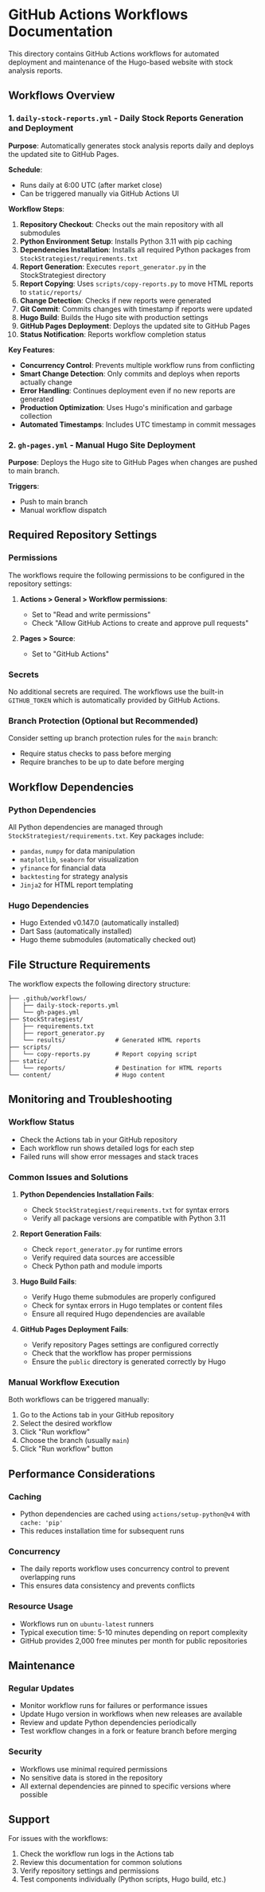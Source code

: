 # GitHub Actions Workflows Documentation

This directory contains GitHub Actions workflows for automated deployment and maintenance of the Hugo-based website with stock analysis reports.

## Workflows Overview

### 1. `daily-stock-reports.yml` - Daily Stock Reports Generation and Deployment

**Purpose**: Automatically generates stock analysis reports daily and deploys the updated site to GitHub Pages.

**Schedule**: 
- Runs daily at 6:00 UTC (after market close)
- Can be triggered manually via GitHub Actions UI

**Workflow Steps**:
1. **Repository Checkout**: Checks out the main repository with all submodules
2. **Python Environment Setup**: Installs Python 3.11 with pip caching
3. **Dependencies Installation**: Installs all required Python packages from `StockStrategiest/requirements.txt`
4. **Report Generation**: Executes `report_generator.py` in the StockStrategiest directory
5. **Report Copying**: Uses `scripts/copy-reports.py` to move HTML reports to `static/reports/`
6. **Change Detection**: Checks if new reports were generated
7. **Git Commit**: Commits changes with timestamp if reports were updated
8. **Hugo Build**: Builds the Hugo site with production settings
9. **GitHub Pages Deployment**: Deploys the updated site to GitHub Pages
10. **Status Notification**: Reports workflow completion status

**Key Features**:
- **Concurrency Control**: Prevents multiple workflow runs from conflicting
- **Smart Change Detection**: Only commits and deploys when reports actually change
- **Error Handling**: Continues deployment even if no new reports are generated
- **Production Optimization**: Uses Hugo's minification and garbage collection
- **Automated Timestamps**: Includes UTC timestamp in commit messages

### 2. `gh-pages.yml` - Manual Hugo Site Deployment

**Purpose**: Deploys the Hugo site to GitHub Pages when changes are pushed to main branch.

**Triggers**:
- Push to main branch
- Manual workflow dispatch

## Required Repository Settings

### Permissions
The workflows require the following permissions to be configured in the repository settings:

1. **Actions > General > Workflow permissions**:
   - Set to "Read and write permissions"
   - Check "Allow GitHub Actions to create and approve pull requests"

2. **Pages > Source**:
   - Set to "GitHub Actions"

### Secrets
No additional secrets are required. The workflows use the built-in `GITHUB_TOKEN` which is automatically provided by GitHub Actions.

### Branch Protection (Optional but Recommended)
Consider setting up branch protection rules for the `main` branch:
- Require status checks to pass before merging
- Require branches to be up to date before merging

## Workflow Dependencies

### Python Dependencies
All Python dependencies are managed through `StockStrategiest/requirements.txt`. Key packages include:
- `pandas`, `numpy` for data manipulation
- `matplotlib`, `seaborn` for visualization
- `yfinance` for financial data
- `backtesting` for strategy analysis
- `Jinja2` for HTML report templating

### Hugo Dependencies
- Hugo Extended v0.147.0 (automatically installed)
- Dart Sass (automatically installed)
- Hugo theme submodules (automatically checked out)

## File Structure Requirements

The workflow expects the following directory structure:

```
├── .github/workflows/
│   ├── daily-stock-reports.yml
│   └── gh-pages.yml
├── StockStrategiest/
│   ├── requirements.txt
│   ├── report_generator.py
│   └── results/              # Generated HTML reports
├── scripts/
│   └── copy-reports.py       # Report copying script
├── static/
│   └── reports/              # Destination for HTML reports
└── content/                  # Hugo content
```

## Monitoring and Troubleshooting

### Workflow Status
- Check the Actions tab in your GitHub repository
- Each workflow run shows detailed logs for each step
- Failed runs will show error messages and stack traces

### Common Issues and Solutions

1. **Python Dependencies Installation Fails**:
   - Check `StockStrategiest/requirements.txt` for syntax errors
   - Verify all package versions are compatible with Python 3.11

2. **Report Generation Fails**:
   - Check `report_generator.py` for runtime errors
   - Verify required data sources are accessible
   - Check Python path and module imports

3. **Hugo Build Fails**:
   - Verify Hugo theme submodules are properly configured
   - Check for syntax errors in Hugo templates or content files
   - Ensure all required Hugo dependencies are available

4. **GitHub Pages Deployment Fails**:
   - Verify repository Pages settings are configured correctly
   - Check that the workflow has proper permissions
   - Ensure the `public` directory is generated correctly by Hugo

### Manual Workflow Execution
Both workflows can be triggered manually:
1. Go to the Actions tab in your GitHub repository
2. Select the desired workflow
3. Click "Run workflow"
4. Choose the branch (usually `main`)
5. Click "Run workflow" button

## Performance Considerations

### Caching
- Python dependencies are cached using `actions/setup-python@v4` with `cache: 'pip'`
- This reduces installation time for subsequent runs

### Concurrency
- The daily reports workflow uses concurrency control to prevent overlapping runs
- This ensures data consistency and prevents conflicts

### Resource Usage
- Workflows run on `ubuntu-latest` runners
- Typical execution time: 5-10 minutes depending on report complexity
- GitHub provides 2,000 free minutes per month for public repositories

## Maintenance

### Regular Updates
- Monitor workflow runs for failures or performance issues
- Update Hugo version in workflows when new releases are available
- Review and update Python dependencies periodically
- Test workflow changes in a fork or feature branch before merging

### Security
- Workflows use minimal required permissions
- No sensitive data is stored in the repository
- All external dependencies are pinned to specific versions where possible

## Support

For issues with the workflows:
1. Check the workflow run logs in the Actions tab
2. Review this documentation for common solutions
3. Verify repository settings and permissions
4. Test components individually (Python scripts, Hugo build, etc.)